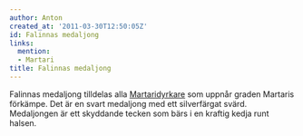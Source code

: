 ```yaml
---
author: Anton
created_at: '2011-03-30T12:50:05Z'
id: Falinnas medaljong
links:
  mention:
  - Martari
title: Falinnas medaljong
---
```


Falinnas medaljong tilldelas alla [Martaridyrkare] som uppnår graden Martaris förkämpe. Det är en
svart medaljong med ett silverfärgat svärd. Medaljongen är ett skyddande tecken som bärs i en
kraftig kedja runt halsen.

  [Martaridyrkare]: Martari
